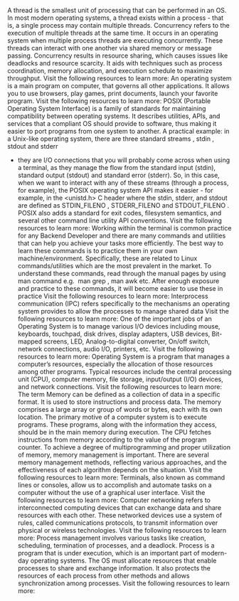 A thread is the smallest unit of processing that can be performed in an OS. In most modern operating systems, a thread exists within a process - that is, a single process may contain multiple threads.
Concurrency refers to the execution of multiple threads at the same time. It occurs in an operating system when multiple process threads are executing concurrently. These threads can interact with one another via shared memory or message passing. Concurrency results in resource sharing, which causes issues like deadlocks and resource scarcity. It aids with techniques such as process coordination, memory allocation, and execution schedule to maximize throughput.
Visit the following resources to learn more:
An operating system is a main program on computer, that governs all other applications. It allows you to use browsers, play games, print documents, launch your favorite program.
Visit the following resources to learn more:
POSIX (Portable Operating System Interface) is a family of standards for maintaining compatibility between operating systems. It describes utilities, APIs, and services that a compliant OS should provide to software, thus making it easier to port programs from one system to another.
A practical example: in a Unix-like operating system, there are three 
standard streams
, 
stdin
, 
stdout
 and 
stderr
 - they are I/O connections that you will probably come across when using a terminal, as they manage the flow from the 
standard input
 (stdin), 
standard output
 (stdout) and 
standard error
 (stderr).
So, in this case, when we want to interact with any of these streams (through a process, for example), the POSIX operating system API makes it easier - for example, in the 
&lt;unistd.h&gt;
 C header where the stdin, stderr, and stdout are defined as 
STDIN_FILENO
, 
STDERR_FILENO
 and 
STDOUT_FILENO
.
POSIX also adds a standard for exit codes, filesystem semantics, and several other command line utility API conventions.
Visit the following resources to learn more:
Working within the terminal is common practice for any Backend Developer and there are many commands and utilities that can help you achieve your tasks more efficiently.
The best way to learn these commands is to practice them in your own machine/environment. Specifically, these are related to Linux commands/utilities which are the most prevalent in the market.
To understand these commands, read through the manual pages by using 
man
 command e.g. 
man grep
, 
man awk
 etc.
After enough exposure and practice to these commands, it will become easier to use these in practice
Visit the following resources to learn more:
Interprocess communication (IPC) refers specifically to the mechanisms an operating system provides to allow the processes to manage shared data
Visit the following resources to learn more:
One of the important jobs of an Operating System is to manage various I/O devices including mouse, keyboards, touchpad, disk drives, display adapters, USB devices, Bit-mapped screens, LED, Analog-to-digital converter, On/off switch, network connections, audio I/O, printers, etc.
Visit the following resources to learn more:
Operating System is a program that manages a computer’s resources, especially the allocation of those resources among other programs. Typical resources include the central processing unit (CPU), computer memory, file storage, input/output (I/O) devices, and network connections.
Visit the following resources to learn more:
The term Memory can be defined as a collection of data in a specific format. It is used to store instructions and process data. The memory comprises a large array or group of words or bytes, each with its own location. The primary motive of a computer system is to execute programs. These programs, along with the information they access, should be in the main memory during execution. The CPU fetches instructions from memory according to the value of the program counter.
To achieve a degree of multiprogramming and proper utilization of memory, memory management is important. There are several memory management methods, reflecting various approaches, and the effectiveness of each algorithm depends on the situation.
Visit the following resources to learn more:
Terminals, also known as command lines or consoles, allow us to accomplish and automate tasks on a computer without the use of a graphical user interface.
Visit the following resources to learn more:
Computer networking refers to interconnected computing devices that can exchange data and share resources with each other. These networked devices use a system of rules, called communications protocols, to transmit information over physical or wireless technologies.
Visit the following resources to learn more:
Process management involves various tasks like creation, scheduling, termination of processes, and a deadlock. Process is a program that is under execution, which is an important part of modern-day operating systems. The OS must allocate resources that enable processes to share and exchange information. It also protects the resources of each process from other methods and allows synchronization among processes.
Visit the following resources to learn more:
